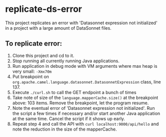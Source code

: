 # replicate-ds-error

This project replicates an error with 'Datasonnet expression not initialized' in a project with a large amount of DataSonnet files.

## To replicate error:
1. Clone this project and cd to it.
2. Stop running all currently running Java applications.
3. Run application in debug mode with VM arguments where max heap is very small: `-Xmx70m`
4. Put breakpoint on `org.apache.camel.language.datasonnet.DatasonnetExpression` class, line 137.
5. Execute `./curl.sh` to call the GET endpoint a bunch of times
6. Take note of size of the `language.mapperCache.size()` at the breakpoint above: 103 items. Remove the breakpoint, let the program resume.
7. Note the eventual error of 'Datasonnet expression not initialized'. Run the script a few times if necessary and/or start another Java application at the same time. Cancel the script if it shows up early.
8. Repeat step 4 and call the API with `curl localhost:9000/api/hello` and note the reduction in the size of the mapperCache.